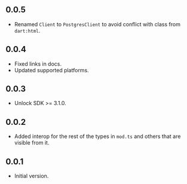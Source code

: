 ## 0.0.5
- Renamed `Client` to `PostgresClient` to avoid conflict with class from `dart:html`.

## 0.0.4
- Fixed links in docs.
- Updated supported platforms.

## 0.0.3
- Unlock SDK >= 3.1.0.

## 0.0.2
- Added interop for the rest of the types in `mod.ts` and others that are visible from it.

## 0.0.1

- Initial version.
